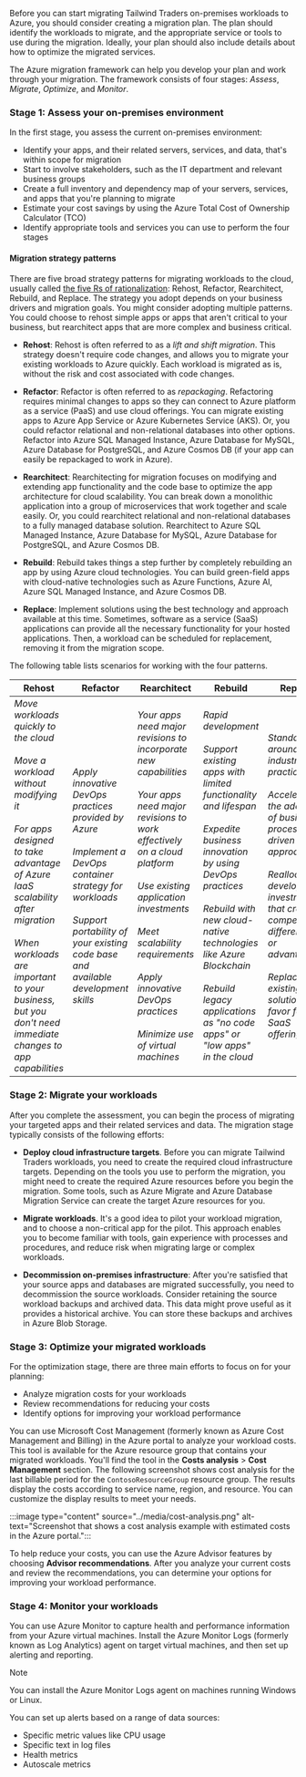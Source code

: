 Before you can start migrating Tailwind Traders on-premises workloads to Azure, you should consider creating a migration plan. The plan should identify the workloads to migrate, and the appropriate service or tools to use during the migration. Ideally, your plan should also include details about how to optimize the migrated services.

The Azure migration framework can help you develop your plan and work through your migration. The framework consists of four stages: _Assess_, _Migrate_, _Optimize_, and _Monitor_.

### Stage 1: Assess your on-premises environment

In the first stage, you assess the current on-premises environment:

- Identify your apps, and their related servers, services, and data, that's within scope for migration
- Start to involve stakeholders, such as the IT department and relevant business groups
- Create a full inventory and dependency map of your servers, services, and apps that you're planning to migrate
- Estimate your cost savings by using the Azure Total Cost of Ownership Calculator (TCO)
- Identify appropriate tools and services you can use to perform the four stages

#### Migration strategy patterns

There are five broad strategy patterns for migrating workloads to the cloud, usually called [the five Rs of rationalization](/azure/cloud-adoption-framework/digital-estate/5-rs-of-rationalization): Rehost, Refactor, Rearchitect, Rebuild, and Replace. The strategy you adopt depends on your business drivers and migration goals. You might consider adopting multiple patterns. You could choose to rehost simple apps or apps that aren't critical to your business, but rearchitect apps that are more complex and business critical.

- **Rehost**: Rehost is often referred to as a _lift and shift migration_. This strategy doesn't require code changes, and allows you to migrate your existing workloads to Azure quickly. Each workload is migrated as is, without the risk and cost associated with code changes. 

- **Refactor**: Refactor is often referred to as _repackaging_. Refactoring requires minimal changes to apps so they can connect to Azure platform as a service (PaaS) and use cloud offerings. You can migrate existing apps to Azure App Service or Azure Kubernetes Service (AKS). Or, you could refactor relational and non-relational databases into other options. Refactor into Azure SQL Managed Instance, Azure Database for MySQL, Azure Database for PostgreSQL, and Azure Cosmos DB (if your app can easily be repackaged to work in Azure). 

- **Rearchitect**: Rearchitecting for migration focuses on modifying and extending app functionality and the code base to optimize the app architecture for cloud scalability. You can break down a monolithic application into a group of microservices that work together and scale easily. Or, you could rearchitect relational and non-relational databases to a fully managed database solution. Rearchitect to Azure SQL Managed Instance, Azure Database for MySQL, Azure Database for PostgreSQL, and Azure Cosmos DB. 

- **Rebuild**: Rebuild takes things a step further by completely rebuilding an app by using Azure cloud technologies. You can build green-field apps with cloud-native technologies such as Azure Functions, Azure AI, Azure SQL Managed Instance, and Azure Cosmos DB.

- **Replace**: Implement solutions using the best technology and approach available at this time. Sometimes, software as a service (SaaS) applications can provide all the necessary functionality for your hosted applications. Then, a workload can be scheduled for replacement, removing it from the migration scope.

The following table lists scenarios for working with the four patterns.

| Rehost | Refactor | Rearchitect | Rebuild | Replace |
| --- | --- | --- | --- | --- |
| _Move workloads quickly to the cloud_ <br><br> _Move a workload without modifying it_ <br><br> _For apps designed to take advantage of Azure IaaS scalability after migration_ <br><br> _When workloads are important to your business, but you don't need immediate changes to app capabilities_ | _Apply innovative DevOps practices provided by Azure_ <br><br> _Implement a DevOps container strategy for workloads_ <br><br> _Support portability of your existing code base and available development skills_ | _Your apps need major revisions to incorporate new capabilities_ <br><br> _Your apps need major revisions to work effectively on a cloud platform_ <br><br> _Use existing application investments_ <br><br> _Meet scalability requirements_ <br><br> _Apply innovative DevOps practices_ <br><br> _Minimize use of virtual machines_ | _Rapid development_ <br><br> _Support existing apps with limited functionality and lifespan_ <br><br> _Expedite business innovation by using DevOps practices_ <br><br> _Rebuild with new cloud-native technologies like Azure Blockchain_ <br><br> _Rebuild legacy applications as "no code apps" or "low apps" in the cloud_ | _Standardize around industry best practices_<br><br> _Accelerate the adoption of business process-driven approaches_ <br><br> _Reallocated development investments that create competitive differentiation or advantages_<br><br>_Replace existing solutions in favor for SaaS offerings_|

### Stage 2: Migrate your workloads

After you complete the assessment, you can begin the process of migrating your targeted apps and their related services and data. The migration stage typically consists of the following efforts:

- **Deploy cloud infrastructure targets**. Before you can migrate Tailwind Traders workloads, you need to create the required cloud infrastructure targets. Depending on the tools you use to perform the migration, you might need to create the required Azure resources before you begin the migration. Some tools, such as Azure Migrate and Azure Database Migration Service can create the target Azure resources for you.

- **Migrate workloads**. It's a good idea to pilot your workload migration, and to choose a non-critical app for the pilot. This approach enables you to become familiar with tools, gain experience with processes and procedures, and reduce risk when migrating large or complex workloads.

- **Decommission on-premises infrastructure**: After you're satisfied that your source apps and databases are migrated successfully, you need to decommission the source workloads. Consider retaining the source workload backups and archived data. This data might prove useful as it provides a historical archive. You can store these backups and archives in Azure Blob Storage.

### Stage 3: Optimize your migrated workloads

For the optimization stage, there are three main efforts to focus on for your planning:
- Analyze migration costs for your workloads
- Review recommendations for reducing your costs
- Identify options for improving your workload performance

You can use Microsoft Cost Management (formerly known as Azure Cost Management and Billing) in the Azure portal to analyze your workload costs. This tool is available for the Azure resource group that contains your migrated workloads. You'll find the tool in the **Costs analysis** > **Cost Management** section. The following screenshot shows cost analysis for the last billable period for the `ContosoResourceGroup` resource group. The results display the costs according to service name, region, and resource. You can customize the display results to meet your needs.

:::image type="content" source="../media/cost-analysis.png" alt-text="Screenshot that shows a cost analysis example with estimated costs in the Azure portal.":::

To help reduce your costs, you can use the Azure Advisor features by choosing **Advisor recommendations**. After you analyze your current costs and review the recommendations, you can determine your options for improving your workload performance.

### Stage 4: Monitor your workloads

You can use Azure Monitor to capture health and performance information from your Azure virtual machines. Install the Azure Monitor Logs (formerly known as Log Analytics) agent on target virtual machines, and then set up alerting and reporting.

> [!Note]
> You can install the Azure Monitor Logs agent on machines running Windows or Linux.

You can set up alerts based on a range of data sources:
- Specific metric values like CPU usage
- Specific text in log files
- Health metrics
- Autoscale metrics